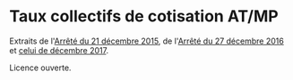 # Taux collectifs de cotisation AT/MP

Extraits de l'[Arrêté du 21 décembre 2015](https://www.legifrance.gouv.fr/affichTexte.do?cidTexte=JORFTEXT000031665215), de l'[Arrêté du 27 décembre 2016](https://www.legifrance.gouv.fr/eli/arrete/2016/12/27/AFSS1636408A/jo) et [celui de décembre 2017](https://www.legifrance.gouv.fr/affichTexte.do?cidTexte=JORFTEXT000036341681&dateTexte=&categorieLien=id). 

Licence ouverte.
